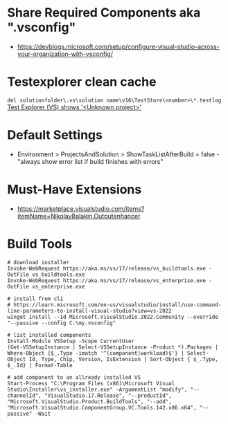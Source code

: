 # Share Required Components aka ".vsconfig"

- https://devblogs.microsoft.com/setup/configure-visual-studio-across-your-organization-with-vsconfig/

# Testexplorer clean cache
```del solutionfolder\.vs\solution name\v16\TestStore\<number>\*.testlog```
[Test Explorer (VS) shows '&lt;Unknown project&gt;'](https://stackoverflow.com/questions/59391984/test-explorer-vs-shows-unknown-project)

# Default Settings
- Environment > ProjectsAndSolution > ShowTaskListAfterBuild = false - "always show error list if build finishes with errors"

# Must-Have Extensions

* https://marketplace.visualstudio.com/items?itemName=NikolayBalakin.Outputenhancer

# Build Tools

```
# download installer
Invoke-WebRequest https://aka.ms/vs/17/release/vs_buildtools.exe -OutFile vs_buildtools.exe
Invoke-WebRequest https://aka.ms/vs/17/release/vs_enterprise.exe -OutFile vs_enterprise.exe

# install from cli
# https://learn.microsoft.com/en-us/visualstudio/install/use-command-line-parameters-to-install-visual-studio?view=vs-2022
winget install --id Microsoft.VisualStudio.2022.Community --override "--passive --config C:\my.vsconfig"

# list installed components
Install-Module VSSetup -Scope CurrentUser
(Get-VSSetupInstance | Select-VSSetupInstance -Product *).Packages | Where-Object {$_.Type -imatch '^(component|workload)$'} | Select-Object Id, Type, Chip, Version, IsExtension | Sort-Object { $_.Type, $_.Id} | Format-Table

# add component to an allready installed VS
Start-Process "C:\Program Files (x86)\Microsoft Visual Studio\Installer\vs_installer.exe" -ArgumentList "modify", "--channelId", "VisualStudio.17.Release", "--productId", "Microsoft.VisualStudio.Product.BuildTools", "--add", "Microsoft.VisualStudio.ComponentGroup.VC.Tools.142.x86.x64", "--passive" -Wait
```
